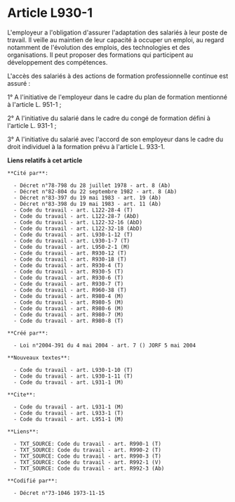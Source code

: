 # Article L930-1

L'employeur a l'obligation d'assurer l'adaptation des salariés à leur poste de travail. Il veille au maintien de leur
capacité à occuper un emploi, au regard notamment de l'évolution des emplois, des technologies et des organisations. Il peut
proposer des formations qui participent au développement des compétences.

L'accès des salariés à des actions de formation professionnelle continue est assuré :

1° A l'initiative de l'employeur dans le cadre du plan de formation mentionné à l'article L. 951-1 ;

2° A l'initiative du salarié dans le cadre du congé de formation défini à l'article L. 931-1 ;

3° A l'initiative du salarié avec l'accord de son employeur dans le cadre du droit individuel à la formation prévu à
l'article L. 933-1.

**Liens relatifs à cet article**

	**Cité par**:

	  - Décret n°78-798 du 28 juillet 1978 - art. 8 (Ab)
	  - Décret n°82-804 du 22 septembre 1982 - art. 8 (Ab)
	  - Décret n°83-397 du 19 mai 1983 - art. 19 (Ab)
	  - Décret n°83-398 du 19 mai 1983 - art. 11 (Ab)
	  - Code du travail - art. L122-28-4 (T)
	  - Code du travail - art. L122-28-7 (AbD)
	  - Code du travail - art. L122-32-16 (AbD)
	  - Code du travail - art. L122-32-18 (AbD)
	  - Code du travail - art. L930-1-12 (T)
	  - Code du travail - art. L930-1-7 (T)
	  - Code du travail - art. L950-2-1 (M)
	  - Code du travail - art. R930-12 (T)
	  - Code du travail - art. R930-18 (T)
	  - Code du travail - art. R930-4 (T)
	  - Code du travail - art. R930-5 (T)
	  - Code du travail - art. R930-6 (T)
	  - Code du travail - art. R930-7 (T)
	  - Code du travail - art. R960-38 (T)
	  - Code du travail - art. R980-4 (M)
	  - Code du travail - art. R980-5 (M)
	  - Code du travail - art. R980-6 (M)
	  - Code du travail - art. R980-7 (M)
	  - Code du travail - art. R980-8 (T)

	**Créé par**:

	  - Loi n°2004-391 du 4 mai 2004 - art. 7 () JORF 5 mai 2004

	**Nouveaux textes**:

	  - Code du travail - art. L930-1-10 (T)
	  - Code du travail - art. L930-1-11 (T)
	  - Code du travail - art. L931-1 (M)

	**Cite**:

	  - Code du travail - art. L931-1 (M)
	  - Code du travail - art. L933-1 (T)
	  - Code du travail - art. L951-1 (M)

	**Liens**:

	  - TXT_SOURCE: Code du travail - art. R990-1 (T)
	  - TXT_SOURCE: Code du travail - art. R990-2 (T)
	  - TXT_SOURCE: Code du travail - art. R990-3 (T)
	  - TXT_SOURCE: Code du travail - art. R992-1 (V)
	  - TXT_SOURCE: Code du travail - art. R992-3 (Ab)

	**Codifié par**:

	  - Décret n°73-1046 1973-11-15
